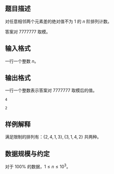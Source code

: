 ## 题目描述

对任意相邻两个元素差的绝对值不为 $1$ 的 $n$ 阶排列计数。

答案对 $7777777$ 取模。

## 输入格式

一行一个整数 $n$。

## 输出格式

一行一个整数表示答案对 $7777777$ 取模后的值。

```input1
4
```

```output1
2
```

## 样例解释

满足限制的排列有：$\{2,4,1,3\},\{3,1,4,2\}$ 共两种。

## 数据规模与约定

对于 $100\%$ 的数据，$1\leq n\leq 10^3$。

